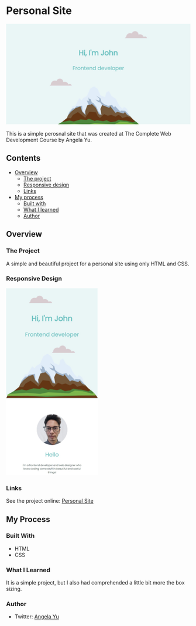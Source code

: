 # Personal Site

![](/images/printscreen.jpeg)

 This is a simple perosnal site that was created at The Complete Web Development Course by Angela Yu.

 ## Contents

- [Overview](#overview)
    - [The project](#the-project)
    - [Responsive design](#responsive-design)
    - [Links](#links)
- [My process](#my-process)
    - [Built with](#built-with)
    - [What I learned](#what-i-learned)
    - [Author](#author)

## Overview

### The Project

A simple and beautiful project for a personal site using only HTML and CSS.

### Responsive Design

<img src="images/printscreen-mobile.jpeg" width="250">

### Links

See the project online: [Personal Site](https://joaovsbraz.github.io/personal-site/)

## My Process

### Built With

- HTML
- CSS

### What I Learned

It is a simple project, but I also had comprehended a little bit more the box sizing.

### Author

- Twitter: [Angela Yu](https://twitter.com/yu_angela)